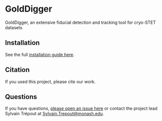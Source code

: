 # GoldDigger

GoldDigger, an extensive fiducial detection and tracking tool for cryo-STET datasets

## Installation

See the full [installation guide here](install.md).

## Citation

If you used this project, please cite our work.

## Questions

If you have questions, [please open an issue here](https://github.com/CryoSTEM-tools/GoldDigger/issues) or contact the project lead Sylvain Trépout at Sylvain.Trepout@monash.edu.
